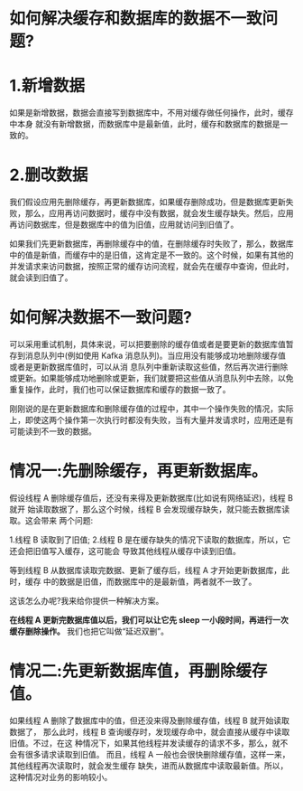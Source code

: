 # 如何解决缓存和数据库的数据不一致问题?

# 1.新增数据

如果是新增数据，数据会直接写到数据库中，不用对缓存做任何操作，此时，缓存中本身 就没有新增数据，而数据库中是最新值，此时，缓存和数据库的数据是一致的。

# 2.删改数据

我们假设应用先删除缓存，再更新数据库，如果缓存删除成功，但是数据库更新失败，那么，应用再访问数据时，缓存中没有数据，就会发生缓存缺失。然后，应用再访问数据库，但是数据库中的值为旧值，应用就访问到旧值了。

如果我们先更新数据库，再删除缓存中的值，在删除缓存时失败了，那么，数据库中的值是新值，而缓存中的是旧值，这肯定是不一致的。这个时候，如果有其他的并发请求来访问数据，按照正常的缓存访问流程，就会先在缓存中查询，但此时，就会读到旧值了。

# 如何解决数据不一致问题?

可以采用重试机制，具体来说，可以把要删除的缓存值或者是要更新的数据库值暂存到消息队列中(例如使用 Kafka 消息队列)。当应用没有能够成功地删除缓存值或者是更新数据库值时，可以从消 息队列中重新读取这些值，然后再次进行删除或更新。如果能够成功地删除或更新，我们就要把这些值从消息队列中去除，以免重复操作，此时，我们也可以保证数据库和缓存的数据一致了。

刚刚说的是在更新数据库和删除缓存值的过程中，其中一个操作失败的情况，实际上，即使这两个操作第一次执行时都没有失败，当有大量并发请求时，应用还是有可能读到不一致的数据。

# 情况一:先删除缓存，再更新数据库。

假设线程 A 删除缓存值后，还没有来得及更新数据库(比如说有网络延迟)，线程 B 就开 始读取数据了，那么这个时候，线程 B 会发现缓存缺失，就只能去数据库读取。这会带来 两个问题:

1.线程 B 读取到了旧值;
2.线程 B 是在缓存缺失的情况下读取的数据库，所以，它还会把旧值写入缓存，这可能会 导致其他线程从缓存中读到旧值。

等到线程 B 从数据库读取完数据、更新了缓存后，线程 A 才开始更新数据库，此时，缓存 中的数据是旧值，而数据库中的是最新值，两者就不一致了。

这该怎么办呢?我来给你提供一种解决方案。

**在线程 A 更新完数据库值以后，我们可以让它先 sleep 一小段时间，再进行一次缓存删除操作。** 我们也把它叫做“延迟双删”。

# 情况二:先更新数据库值，再删除缓存值。

如果线程 A 删除了数据库中的值，但还没来得及删除缓存值，线程 B 就开始读取数据了， 那么此时，线程 B 查询缓存时，发现缓存命中，就会直接从缓存中读取旧值。不过，在这 种情况下，如果其他线程并发读缓存的请求不多，那么，就不会有很多请求读取到旧值。 而且，线程 A 一般也会很快删除缓存值，这样一来，其他线程再次读取时，就会发生缓存 缺失，进而从数据库中读取最新值。所以，这种情况对业务的影响较小。






